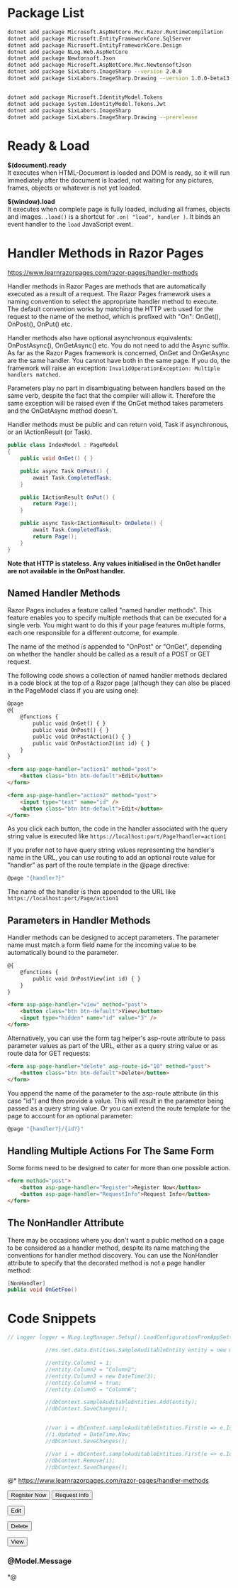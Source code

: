 ﻿# Package List
``` bash
dotnet add package Microsoft.AspNetCore.Mvc.Razor.RuntimeCompilation
dotnet add package Microsoft.EntityFrameworkCore.SqlServer
dotnet add package Microsoft.EntityFrameworkCore.Design
dotnet add package NLog.Web.AspNetCore
dotnet add package Newtonsoft.Json
dotnet add package Microsoft.AspNetCore.Mvc.NewtonsoftJson
dotnet add package SixLabors.ImageSharp --version 2.0.0
dotnet add package SixLabors.ImageSharp.Drawing --version 1.0.0-beta13


dotnet add package Microsoft.IdentityModel.Tokens
dotnet add package System.IdentityModel.Tokens.Jwt
dotnet add package SixLabors.ImageSharp
dotnet add package SixLabors.ImageSharp.Drawing --prerelease

```

# Ready & Load

**$(document).ready**  
It executes when HTML-Document is loaded and DOM is ready, so it will run immediately after the document is loaded, not waiting for any pictures, frames, objects or whatever is not yet loaded.

**$(window).load**  
It executes when complete page is fully loaded, including all frames, objects and images. `.load()` is a shortcut for `.on( "load", handler )`. It binds an event handler to the `load` JavaScript event.

# Handler Methods in Razor Pages
<https://www.learnrazorpages.com/razor-pages/handler-methods>

Handler methods in Razor Pages are methods that are automatically executed as a result of a request. The Razor Pages framework uses a naming convention to select the appropriate handler method to execute. The default convention works by matching the HTTP verb used for the request to the name of the method, which is prefixed with "On": OnGet(), OnPost(), OnPut() etc.

Handler methods also have optional asynchronous equivalents: OnPostAsync(), OnGetAsync() etc. You do not need to add the Async suffix. As far as the Razor Pages framework is concerned, OnGet and OnGetAsync are the same handler. You cannot have both in the same page. If you do, the framework will raise an exception: `InvalidOperationException: Multiple handlers matched.`

Parameters play no part in disambiguating between handlers based on the same verb, despite the fact that the compiler will allow it. Therefore the same exception will be raised even if the OnGet method takes parameters and the OnGetAsync method doesn't.

Handler methods must be public and can return void, Task if asynchronous, or an IActionResult (or Task<IActionResult>).

``` csharp
public class IndexModel : PageModel
{
	public void OnGet() { }

	public async Task OnPost() {
		await Task.CompletedTask;
	}

	public IActionResult OnPut() {
		return Page();
	}

	public async Task<IActionResult> OnDelete() {
		await Task.CompletedTask;
		return Page();
	}
}
``` 

**Note that HTTP is stateless. Any values initialised in the OnGet handler are not available in the OnPost handler.**

## Named Handler Methods

Razor Pages includes a feature called "named handler methods". This feature enables you to specify multiple methods that can be executed for a single verb. You might want to do this if your page features multiple forms, each one responsible for a different outcome, for example.

The name of the method is appended to "OnPost" or "OnGet", depending on whether the handler should be called as a result of a POST or GET request.

The following code shows a collection of named handler methods declared in a code block at the top of a Razor page (although they can also be placed in the PageModel class if you are using one):

``` html
@page 
@{    
	@functions {     
		public void OnGet() { }
		public void OnPost() { }
		public void OnPostAction1() { }
		public void OnPostAction2(int id) { }        
	}
}

<form asp-page-handler="action1" method="post">
	<button class="btn btn-default">Edit</button>
</form>

<form asp-page-handler="action2" method="post">
	<input type="text" name="id" />
	<button class="btn btn-default">Edit</button>
</form>

``` 

As you click each button, the code in the handler associated with the query string value is executed like `https://localhost:port/Page?handler=action1` 

If you prefer not to have query string values representing the handler's name in the URL, you can use routing to add an optional route value for "handler" as part of the route template in the @page directive:

``` csharp
@page "{handler?}"
``` 

The name of the handler is then appended to the URL like `https://localhost:port/Page/action1`

## Parameters in Handler Methods

Handler methods can be designed to accept parameters. The parameter name must match a form field name for the incoming value to be automatically bound to the parameter.

``` html
@{ 
	@functions {  
		public void OnPostView(int id) { }
	}
}

<form asp-page-handler="view" method="post">
	<button class="btn btn-default">View</button>
	<input type="hidden" name="id" value="3" />
</form>
``` 

Alternatively, you can use the form tag helper's asp-route attribute to pass parameter values as part of the URL, either as a query string value or as route data for GET requests:

``` html
<form asp-page-handler="delete" asp-route-id="10" method="post">
	<button class="btn btn-default">Delete</button>
</form>
``` 

You append the name of the parameter to the asp-route attribute (in this case "id") and then provide a value. This will result in the parameter being passed as a query string value. Or you can extend the route template for the page to account for an optional parameter:

``` csharp
@page "{handler?}/{id?}"
``` 

## Handling Multiple Actions For The Same Form

Some forms need to be designed to cater for more than one possible action.

``` html
<form method="post">
	<button asp-page-handler="Register">Register Now</button>
	<button asp-page-handler="RequestInfo">Request Info</button>
</form>
```

## The NonHandler Attribute
There may be occasions where you don't want a public method on a page to be considered as a handler method, despite its name matching the conventions for handler method discovery. You can use the NonHandler attribute to specify that the decorated method is not a page handler method:

``` csharp
[NonHandler]
public void OnGetFoo()
``` 

# Code Snippets 

``` csharp
// Logger logger = NLog.LogManager.Setup().LoadConfigurationFromAppSettings().GetCurrentClassLogger();

			//ms.net.data.Entities.SampleAuditableEntity entity = new ms.net.data.Entities.SampleAuditableEntity();

			//entity.Column1 = 1;
			//entity.Column2 = "Column2";
			//entity.Column3 = new DateTime(3);
			//entity.Column4 = true;            
			//entity.Column5 = "Column6";

			//dbContext.sampleAuditableEntities.Add(entity);
			//dbContext.SaveChanges();


			//var i = dbContext.sampleAuditableEntities.First(e => e.Id == 1);
			//i.Updated = DateTime.Now;
			//dbContext.SaveChanges();

			//var i = dbContext.sampleAuditableEntities.First(e => e.Id == 1);
			//dbContext.Remove(i);
			//dbContext.SaveChanges();

```

@*
https://www.learnrazorpages.com/razor-pages/handler-methods
<form method="post">
	<button asp-page-handler="Register">Register Now</button>
	<button asp-page-handler="RequestInfo">Request Info</button>
</form>
<div class="row">
	<div class="col-lg-1">
		<form asp-page-handler="edit" method="post">
			<button class="btn btn-default">Edit</button>
		</form>
	</div>
	<div class="col-lg-1">
		<form asp-page-handler="delete" method="post">
			<button class="btn btn-default">Delete</button>
		</form>
	</div>
	<div class="col-lg-1">
		<form asp-page-handler="view" method="post">
			<button class="btn btn-default">View</button>
		</form>
	</div>
</div>
<h3 class="clearfix">@Model.Message</h3>
*@